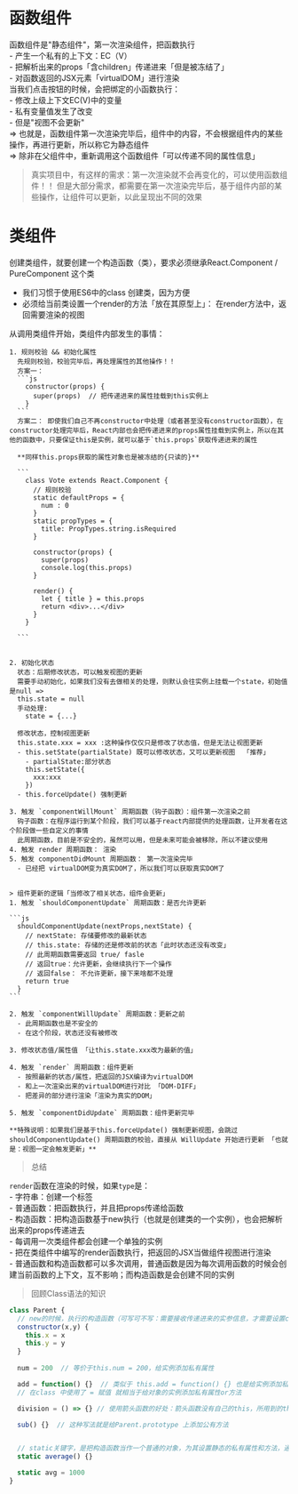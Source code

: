 # 函数组件  

  函数组件是"静态组件"，第一次渲染组件，把函数执行  
    - 产生一个私有的上下文：EC（V）  
    - 把解析出来的props「含children」传递进来「但是被冻结了」  
    - 对函数返回的JSX元素「virtualDOM」进行渲染  
  当我们点击按钮的时候，会把绑定的小函数执行：  
    - 修改上级上下文EC(V)中的变量  
    - 私有变量值发生了改变   
    - 但是"视图不会更新"  
  => 也就是，函数组件第一次渲染完毕后，组件中的内容，不会根据组件内的某些操作，再进行更新，所以称它为静态组件  
  => 除非在父组件中，重新调用这个函数组件「可以传递不同的属性信息」  

  > 真实项目中，有这样的需求：第一次渲染就不会再变化的，可以使用函数组件！！
  > 但是大部分需求，都需要在第一次渲染完毕后，基于组件内部的某些操作，让组件可以更新，以此呈现出不同的效果  

# 类组件  

  创建类组件，就要创建一个构造函数（类），要求必须继承React.Component / PureComponent 这个类  
  - 我们习惯于使用ES6中的class 创建类，因为方便  
  - 必须给当前类设置一个render的方法「放在其原型上」： 在render方法中，返回需要渲染的视图  

  从调用类组件开始，类组件内部发生的事情：  
    
    1. 规则校验 && 初始化属性   
      先规则校验，校验完毕后，再处理属性的其他操作！！  
      方案一：  
      ```js
        constructor(props) {
          super(props)  // 把传递进来的属性挂载到this实例上
        }
      ```  
      方案二： 即使我们自己不再constructor中处理（或者甚至没有constructor函数），在constructor处理完毕后，React内部也会把传递进来的props属性挂载到实例上，所以在其他的函数中，只要保证this是实例，就可以基于`this.props`获取传递进来的属性  

      **同样this.props获取的属性对象也是被冻结的{只读的}**   

      ```
        class Vote extends React.Component {
          // 规则校验
          static defaultProps = {
            num : 0
          }
          static propTypes = {
            title: PropTypes.string.isRequired
          }

          constructor(props) {
            super(props)
            console.log(this.props)
          }

          render() {
            let { title } = this.props
            return <div>...</div>
          }
        }

      ```  


    2. 初始化状态  
      状态：后期修改状态，可以触发视图的更新  
      需要手动初始化，如果我们没有去做相关的处理，则默认会往实例上挂载一个state，初始值是null => 
      this.state = null  
      手动处理:  
        state = {...}  
      
      修改状态，控制视图更新  
      this.state.xxx = xxx :这种操作仅仅只是修改了状态值，但是无法让视图更新  
      - this.setState(partialState) 既可以修改状态，又可以更新视图  「推荐」  
        - partialState:部分状态  
        this.setState({
          xxx:xxx
        })  
      - this.forceUpdate() 强制更新   

    3. 触发 `componentWillMount` 周期函数（钩子函数）：组件第一次渲染之前  
      钩子函数：在程序运行到某个阶段，我们可以基于react内部提供的处理函数，让开发者在这个阶段做一些自定义的事情  
      此周期函数，目前是不安全的，虽然可以用，但是未来可能会被移除，所以不建议使用  
    4. 触发 render 周期函数： 渲染   
    5. 触发 componentDidMount 周期函数： 第一次渲染完毕  
      - 已经把 virtualDOM变为真实DOM了，所以我们可以获取真实DOM了  


    > 组件更新的逻辑「当修改了相关状态，组件会更新」  
    1. 触发 `shouldComponentUpdate` 周期函数：是否允许更新  

    ```js
      shouldComponentUpdate(nextProps,nextState) {
        // nextState: 存储要修改的最新状态  
        // this.state: 存储的还是修改前的状态「此时状态还没有改变」
        // 此周期函数需要返回 true/ fasle
        // 返回true：允许更新，会继续执行下一个操作 
        // 返回false： 不允许更新，接下来啥都不处理
        return true
      }
    ```  

    2. 触发 `componentWillUpdate` 周期函数：更新之前  
      - 此周期函数也是不安全的  
      - 在这个阶段，状态还没有被修改  

    3. 修改状态值/属性值 「让this.state.xxx改为最新的值」  
    
    4. 触发 `render` 周期函数：组件更新  
      - 按照最新的状态/属性，把返回的JSX编译为virtualDOM  
      - 和上一次渲染出来的virtualDOM进行对比 「DOM-DIFF」  
      - 把差异的部分进行渲染「渲染为真实的DOM」  
    
    5. 触发 `componentDidUpdate` 周期函数：组件更新完毕  

    **特殊说明：如果我们是基于this.forceUpdate() 强制更新视图，会跳过 shouldComponentUpdate() 周期函数的校验，直接从 WillUpdate 开始进行更新 「也就是：视图一定会触发更新」** 

  > 总结   

  `render`函数在渲染的时候，如果`type`是：  
    - 字符串：创建一个标签   
    - 普通函数：把函数执行，并且把props传递给函数  
    - 构造函数：把构造函数基于new执行（也就是创建类的一个实例），也会把解析出来的props传递进去  
        - 每调用一次类组件都会创建一个单独的实例  
        - 把在类组件中编写的render函数执行，把返回的JSX当做组件视图进行渲染  
    - 普通函数和构造函数都可以多次调用，普通函数是因为每次调用函数的时候会创建当前函数的上下文，互不影响；而构造函数是会创建不同的实例  









> 回顾Class语法的知识  

```js
class Parent {
  // new的时候，执行的构造函数（可写可不写：需要接收传递进来的实参信息，才需要设置constructor）
  constructor(x,y) {
    this.x = x
    this.y = y
  }
  
  num = 200  // 等价于this.num = 200，给实例添加私有属性

  add = function() {}  // 类似于 this.add = function() {} 也是给实例添加私有方法
  // 在class 中使用了 = 赋值 就相当于给对象的实例添加私有属性or方法

  division = () => {} // 使用箭头函数的好处：箭头函数没有自己的this，所用到的this是宿主环境中的，也就是this指的是创建出来的实例对象

  sub() {}  // 这种写法就是给Parent.prototype 上添加公有方法


  // static关键字，是把构造函数当作一个普通的对象，为其设置静态的私有属性和方法，通过 Parent.xx 来访问和获取
  static average() {}

  static avg = 1000
}
```
